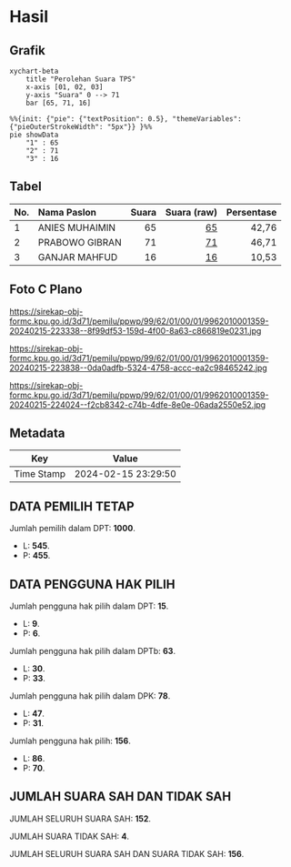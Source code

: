 # Hasil

## Grafik

```mermaid
xychart-beta
    title "Perolehan Suara TPS"
    x-axis [01, 02, 03]
    y-axis "Suara" 0 --> 71
    bar [65, 71, 16]
```

```mermaid
%%{init: {"pie": {"textPosition": 0.5}, "themeVariables": {"pieOuterStrokeWidth": "5px"}} }%%
pie showData
    "1" : 65
    "2" : 71
    "3" : 16
```

## Tabel

| No. | Nama Paslon    | Suara | Suara (raw) | Persentase |
|:--- |:-------------- | -----:| -----------:| ----------:|
| 1   | ANIES MUHAIMIN | 65    | [65][p-1]   | 42,76      |
| 2   | PRABOWO GIBRAN | 71    | [71][p-2]   | 46,71      |
| 3   | GANJAR MAHFUD  | 16    | [16][p-3]   | 10,53      |


[p-1]: https://github.com/gigit-pemilu/pemilu-2024-99-luar-negeri/blob/main/pilpres/hitung-suara/sub/99-luar-negeri/sub/62-kuala-lumpur-malaysia/sub/01-kuala-lumpur-malaysia/sub/0001-kuala-lumpur-malaysia/sub/359-tps-046/sub/paslon-1.txt
[p-2]: https://github.com/gigit-pemilu/pemilu-2024-99-luar-negeri/blob/main/pilpres/hitung-suara/sub/99-luar-negeri/sub/62-kuala-lumpur-malaysia/sub/01-kuala-lumpur-malaysia/sub/0001-kuala-lumpur-malaysia/sub/359-tps-046/sub/paslon-2.txt
[p-3]: https://github.com/gigit-pemilu/pemilu-2024-99-luar-negeri/blob/main/pilpres/hitung-suara/sub/99-luar-negeri/sub/62-kuala-lumpur-malaysia/sub/01-kuala-lumpur-malaysia/sub/0001-kuala-lumpur-malaysia/sub/359-tps-046/sub/paslon-3.txt

## Foto C Plano

https://sirekap-obj-formc.kpu.go.id/3d71/pemilu/ppwp/99/62/01/00/01/9962010001359-20240215-223338--8f99df53-159d-4f00-8a63-c866819e0231.jpg

https://sirekap-obj-formc.kpu.go.id/3d71/pemilu/ppwp/99/62/01/00/01/9962010001359-20240215-223838--0da0adfb-5324-4758-accc-ea2c98465242.jpg

https://sirekap-obj-formc.kpu.go.id/3d71/pemilu/ppwp/99/62/01/00/01/9962010001359-20240215-224024--f2cb8342-c74b-4dfe-8e0e-06ada2550e52.jpg


## Metadata

| Key        | Value               |
| ---------- | ------------------- |
| Time Stamp | 2024-02-15 23:29:50 |


## DATA PEMILIH TETAP

Jumlah pemilih dalam DPT: **1000**.
 * L: **545**.
 * P: **455**.

## DATA PENGGUNA HAK PILIH

Jumlah pengguna hak pilih dalam DPT: **15**.
 * L: **9**.
 * P: **6**.

Jumlah pengguna hak pilih dalam DPTb: **63**.
 * L: **30**.
 * P: **33**.

Jumlah pengguna hak pilih dalam DPK: **78**.
 * L: **47**.
 * P: **31**.

Jumlah pengguna hak pilih: **156**.
 * L: **86**.
 * P: **70**.

## JUMLAH SUARA SAH DAN TIDAK SAH

JUMLAH SELURUH SUARA SAH: **152**.

JUMLAH SUARA TIDAK SAH: **4**.

JUMLAH SELURUH SUARA SAH DAN SUARA TIDAK SAH: **156**.


